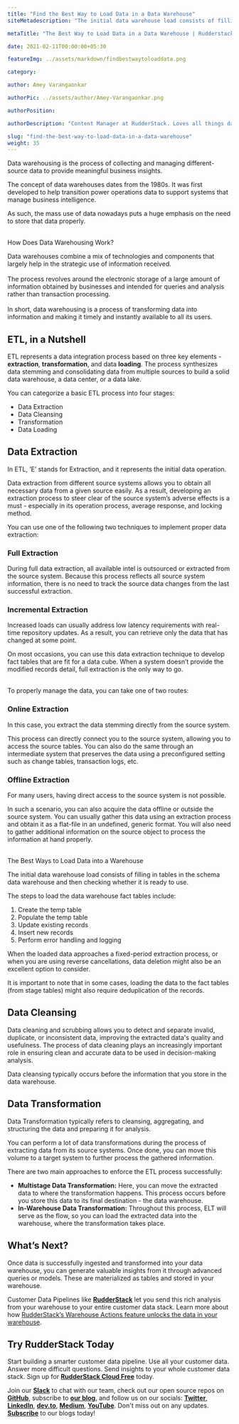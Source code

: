 ```yaml
---
title: "Find the Best Way to Load Data in a Data Warehouse"
siteMetadescription: "The initial data warehouse load consists of filling in tables in the schema data warehouse. See the steps to Best Way to Load Data in a Data Warehouse."

metaTitle: "The Best Way to Load Data in a Data Warehouse | Rudderstack"

date: 2021-02-11T00:00:00+05:30

featureImg: ../assets/markdown/findbestwaytoloaddata.png

category:

author: Amey Varangaonkar

authorPic: ../assets/author/Amey-Varangaonkar.png

authorPosition:

authorDescription: "Content Manager at RudderStack. Loves all things data. Manchester United, music, and sci-fi fan, among other things."

slug: "find-the-best-way-to-load-data-in-a-data-warehouse"
weight: 35
---
```


Data warehousing is the process of collecting and managing different-source data to provide meaningful business insights. 

The concept of data warehouses dates from the 1980s. It was first developed to help transition power operations data to support systems that manage business intelligence. 

As such, the mass use of data nowadays puts a huge emphasis on the need to store that data properly.

 \
How Does Data Warehousing Work?

Data warehouses combine a mix of technologies and components that largely help in the strategic use of information received.  \
 \
The process revolves around the electronic storage of a large amount of information obtained by businesses and intended for queries and analysis rather than transaction processing.  \
 \
In short, data warehousing is a process of transforming data into information and making it timely and instantly available to all its users.


## ETL, in a Nutshell 

ETL represents a data integration process based on three key elements - **extraction**, **transformation**, and data **loading**. The process synthesizes data stemming and consolidating data from multiple sources to build a solid data warehouse, a data center, or a data lake.

You can categorize a basic ETL process into four stages:

 



*   Data Extraction
*   Data Cleansing
*   Transformation
*   Data Loading


## Data Extraction

In ETL, ‘E’ stands for Extraction, and it represents the initial data operation.

Data extraction from different source systems allows you to obtain all necessary data from a given source easily. As a result, developing an extraction process to steer clear of the source system’s adverse effects is a must - especially in its operation process, average response, and locking method.

You can use one of the following two techniques to implement proper data extraction:


### **Full Extraction**

During full data extraction, all available intel is outsourced or extracted from the source system. Because this process reflects all source system information, there is no need to track the source data changes from the last successful extraction. 


### **Incremental Extraction**

Increased loads can usually address low latency requirements with real-time repository updates. As a result, you can retrieve only the data that has changed at some point.

On most occasions, you can use this data extraction technique to develop fact tables that are fit for a data cube. When a system doesn’t provide the modified records detail, full extraction is the only way to go.

 \
To properly manage the data, you can take one of two routes:


### **Online Extraction**

In this case, you extract the data stemming directly from the source system. 

This process can directly connect you to the source system, allowing you to access the source tables. You can also do the same through an intermediate system that preserves the data using a preconfigured setting such as change tables, transaction logs, etc. 


### **Offline Extraction**

For many users, having direct access to the source system is not possible.

In such a scenario, you can also acquire the data offline or outside the source system. You can usually gather this data using an extraction process and obtain it as a flat-file in an undefined, generic format. You will also need to gather additional information on the source object to process the information at hand properly.

 \
The Best Ways to Load Data into a Warehouse

The initial data warehouse load consists of filling in tables in the schema data warehouse and then checking whether it is ready to use. 

The steps to load the data warehouse fact tables include:



1. Create the temp table
2. Populate the temp table
3. Update existing records
4. Insert new records
5. Perform error handling and logging

When the loaded data approaches a fixed-period extraction process, or when you are using reverse cancellations, data deletion might also be an excellent option to consider.

It is important to note that in some cases, loading the data to the fact tables (from stage tables) might also require deduplication of the records.


## Data Cleansing

Data cleaning and scrubbing allows you to detect and separate invalid, duplicate, or inconsistent data, improving the extracted data's quality and usefulness. The process of data cleaning plays an increasingly important role in ensuring clean and accurate data to be used in decision-making analysis.

Data cleansing typically occurs before the information that you store in the data warehouse.


## Data Transformation

Data Transformation typically refers to cleansing, aggregating, and structuring the data and preparing it for analysis.

You can perform a lot of data transformations during the process of extracting data from its source systems. Once done, you can move this volume to a target system to further process the gathered information.

There are two main approaches to enforce the ETL process successfully:

 



*   **Multistage Data Transformation:** Here, you can move the extracted data to where the transformation happens. This process occurs before you store this data to its final destination - the data warehouse.
*   **In-Warehouse Data Transformation:** Throughout this process, ELT will serve as the flow, so you can load the extracted data into the warehouse, where the transformation takes place.


## What’s Next?

Once data is successfully ingested and transformed into your data warehouse, you can generate valuable insights from it through advanced queries or models. These are materialized as tables and stored in your warehouse.

Customer Data Pipelines like **[RudderStack](https://rudderstack.com/)** let you send this rich analysis from your warehouse to your entire customer data stack. Learn more about how [RudderStack’s Warehouse Actions feature unlocks the data in your warehouse](https://rudderstack.com/blog/rudderstack-warehouse-actions-unlocks-the-data-in-your-warehouse).


## Try RudderStack Today

Start building a smarter customer data pipeline. Use all your customer data. Answer more difficult questions. Send insights to your whole customer data stack. Sign up for **[RudderStack Cloud Free](https://app.rudderlabs.com/signup?type=freetrial)** today.

Join our **[Slack](https://resources.rudderstack.com/join-rudderstack-slack)** to chat with our team, check out our open source repos on **[GitHub](https://github.com/rudderlabs)**, subscribe to **[our blog](https://rudderstack.com/blog/)**, and follow us on our socials: **[Twitter](https://twitter.com/RudderStack)**, **[LinkedIn](https://www.linkedin.com/company/rudderlabs/)**, **[dev.to](https://dev.to/rudderstack)**, **[Medium](https://rudderstack.medium.com/)**, **[YouTube](https://www.youtube.com/channel/UCgV-B77bV_-LOmKYHw8jvBw)**. Don't miss out on any updates. **[Subscribe](https://rudderstack.com/blog/)** to our blogs today!

